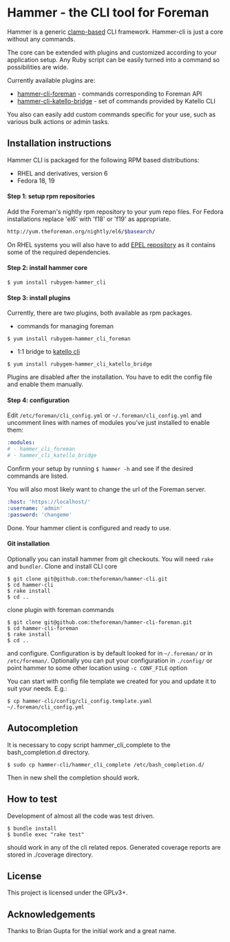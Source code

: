 Hammer - the CLI tool for Foreman
=================================

Hammer is a generic [clamp-based](https://github.com/mdub/clamp) CLI framework. Hammer-cli is just a core without any commands.

The core can be extended with plugins and customized according to your application setup. Any Ruby script can be easily turned into a command so possibilities are wide.

Currently available plugins are:
  - [hammer-cli-foreman](https://github.com/theforeman/hammer-cli-foreman)  - commands corresponding to Foreman API
  - [hammer-cli-katello-bridge](https://github.com/theforeman/hammer-cli-katello-bridge) - set of commands provided by Katello CLI

You also can easily add custom commands specific for your use, such as various bulk actions or admin tasks.



Installation instructions
-------------------------

Hammer CLI is packaged for the following RPM based distributions:

 - RHEL and derivatives, version 6
 - Fedora 18, 19


#### Step 1: setup rpm repositories
Add the Foreman's nightly rpm repository to your yum repo files. For Fedora installations replace 'el6' with 'f18' or 'f19' as appropriate.

```bash
http://yum.theforeman.org/nightly/el6/$basearch/
```

On RHEL systems you will also have to add [EPEL repository](https://fedoraproject.org/wiki/EPEL) as it contains some of the required dependencies.


#### Step 2: install hammer core
```
$ yum install rubygem-hammer_cli
```


#### Step 3: install plugins
Currently, there are two plugins, both available as rpm packages.

 - commands for managing foreman
```
$ yum install rubygem-hammer_cli_foreman
```

 - 1:1 bridge to [katello cli](https://github.com/Katello/katello)
```
$ yum install rubygem-hammer_cli_katello_bridge
```

Plugins are disabled after the installation. You have to edit the config file and enable them manually.


#### Step 4: configuration

Edit ```/etc/foreman/cli_config.yml``` or ```~/.foreman/cli_config.yml``` and uncomment lines with names of modules you've just installed to enable them:

```yaml
:modules:
# - hammer_cli_foreman
# - hammer_cli_katello_bridge
```

Confirm your setup by running ```$ hammer -h``` and see if the desired commands are listed.

You will also most likely want to change the url of the Foreman server.

```yaml
:host: 'https://localhost/'
:username: 'admin'
:password: 'changeme'
```

Done. Your hammer client is configured and ready to use.

#### Git installation
Optionally you can install hammer from git checkouts. You will need ```rake``` and ```bundler```.
Clone and install CLI core

    $ git clone git@github.com:theforeman/hammer-cli.git
    $ cd hammer-cli
    $ rake install
    $ cd ..


clone plugin with foreman commands

    $ git clone git@github.com:theforeman/hammer-cli-foreman.git
    $ cd hammer-cli-foreman
    $ rake install
    $ cd ..

and configure. Configuration is by default looked for in ```~/.foreman/``` or in ```/etc/foreman/```.
Optionally you can put your configuration in ```./config/``` or point hammer
to some other location using ```-c CONF_FILE``` option

You can start with config file template we created for you and update it to suit your needs. E.g.:

    $ cp hammer-cli/config/cli_config.template.yaml ~/.foreman/cli_config.yml




Autocompletion
--------------

It is necessary to copy script hammer_cli_complete to the bash_completion.d directory.

    $ sudo cp hammer-cli/hammer_cli_complete /etc/bash_completion.d/

Then in new shell the completion should work.


How to test
------------

Development of almost all the code was test driven.

    $ bundle install
    $ bundle exec "rake test"

should work in any of the cli related repos. Generated coverage reports are stored in ./coverage directory.

License
-------

This project is licensed under the GPLv3+.


Acknowledgements
----------------

Thanks to Brian Gupta for the initial work and a great name.
